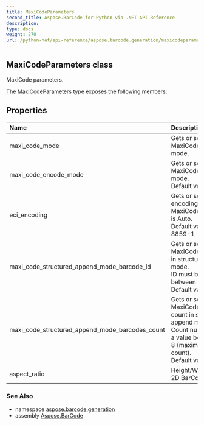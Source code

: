 ```yaml
---
title: MaxiCodeParameters
second_title: Aspose.BarCode for Python via .NET API Reference
description: 
type: docs
weight: 270
url: /python-net/api-reference/aspose.barcode.generation/maxicodeparameters/
---
```


## MaxiCodeParameters class

MaxiCode parameters.

The MaxiCodeParameters type exposes the following members:
## Properties
| Name | Description |
| :- | :- |
|maxi_code_mode|Gets or sets a MaxiCode encode mode.|
|maxi_code_encode_mode|Gets or sets a MaxiCode encode mode. <br/>            Default value: Auto.|
|eci_encoding|Gets or sets ECI encoding. Used when MaxiCodeEncodeMode is Auto.<br/>            Default value: ISO-8859-1|
|maxi_code_structured_append_mode_barcode_id|Gets or sets a MaxiCode barcode id in structured append mode. <br/>            ID must be a value between 1 and 8. <br/>            Default value: 0|
|maxi_code_structured_append_mode_barcodes_count|Gets or sets a MaxiCode barcodes count in structured append mode. <br/>            Count number must be a value between 2 and 8 (maximum barcodes count).<br/>            Default value: -1|
|aspect_ratio|Height/Width ratio of 2D BarCode module.|

### See Also

* namespace [aspose.barcode.generation](/barcode/python-net/api-reference/aspose.barcode.generation/)
* assembly [Aspose.BarCode](/barcode/python-net/api-reference/)

